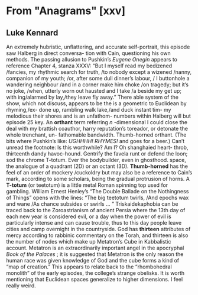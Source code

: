# From "Anagrams" [xxv]
## Luke Kennard
An extremely hubristic, unflattering, and accurate self-portrait, this episode
saw Halberg in direct conversa-
tion with Cain, questioning his own methods. The passing allusion to Pushkin’s
_Eugene Onegin_ appears
to reference Chapter 4, stanza XXXV: “But I myself read my bedizened /fancies,
my rhythmic search for truth, /to nobody except a wizened /nanny, companion of
my youth; /or, after some dull dinner’s labour, /
I buttonhole a wandering neighbour /and in a corner make him choke /on
tragedy; but it’s no joke, /when,
utterly worn out hausted and
I take /a
beside my
get up; with
ing/alarmed by lay,/they leave fly away.” There able system of the show, which
not discuss, appears to be the is a geometric
to Euclidean
by rhyming,/ex- done up, rambling walk lake,/and duck instant tim-
my melodious their shores and is an unfathom- numbers within Halberg will
but episode 25 key. An **orthant** term referring
 _n_ -dimensional
I could close the deal with my brattish coauthor, harry reputation’s toreador,
or detonate the whole trenchant, un- fathomable bandwidth. Thumb-horned
orthant. (The bits where Pushkin’s like: _UGHHHH! RHYMES!_ and goes for a
beer.) Can’t unread the footnote: Is this worthwhile? Am I? Oh shanghaied
heart- throb, thirteenth dandy havoc-hound. Gentrify the favela runt or defend
the loon; sod the chrome T-totum. Ever the bodybuilder, even in ghosthood.
space, the analogue of a quadrant (2D) or an octant (3D). **Thumb-horned** has
the feel of an order of mockery /cuckoldry but may also be a reference to
Cain’s mark, according to some scholars, being the gradual protrusion of
horns. A **T-totum** (or teetotum) is a little metal Roman spinning top used
for gambling. William Ernest Henley’s “The Double Ballade on the Nothingness
of Things” opens with the lines: “The big teetotum twirls, /And epochs wax and
wane /As chance subsides or swirls ... ” Triskaidekaphobia can be traced back
to the Zoroastrianism of ancient Persia where the 13th day of each new year is
considered evil, or a day when the power of evil is particularly intense and
can cause trouble, thus to this day people leave cities and camp overnight in
the countryside. God has **thirteen** attributes of mercy according to
rabbinic commentary on the Torah, and thirteen is also the number of nodes
which make up Metatron’s Cube in Kabbalistic account. Metatron is an
extraordinarily important angel in the apocryphal _Book of the Palaces_ ; it
is suggested that Metatron is the only reason the human race was given
knowledge of God and the cube forms a kind of “map of creation.” This appears
to relate back to the “rhombohedral monolith” of the early episodes, the
college’s strange obelisks. It is worth mentioning that Euclidean spaces
generalize to higher dimensions. I feel really weird.